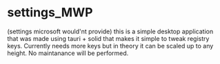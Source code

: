 # settings_MWP
(settings microsoft would'nt provide)
this is a simple desktop application that was made using tauri + solid that makes it simple to tweak registry keys.
Currently needs more keys but in theory it can be scaled up to any height.
No maintanance will be performed.
